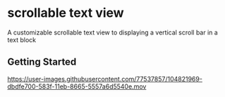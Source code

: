 # scrollable text view

A customizable scrollable text view to displaying a vertical scroll bar in a text block

## Getting Started
https://user-images.githubusercontent.com/77537857/104821969-dbdfe700-583f-11eb-8665-5557a6d5540e.mov


